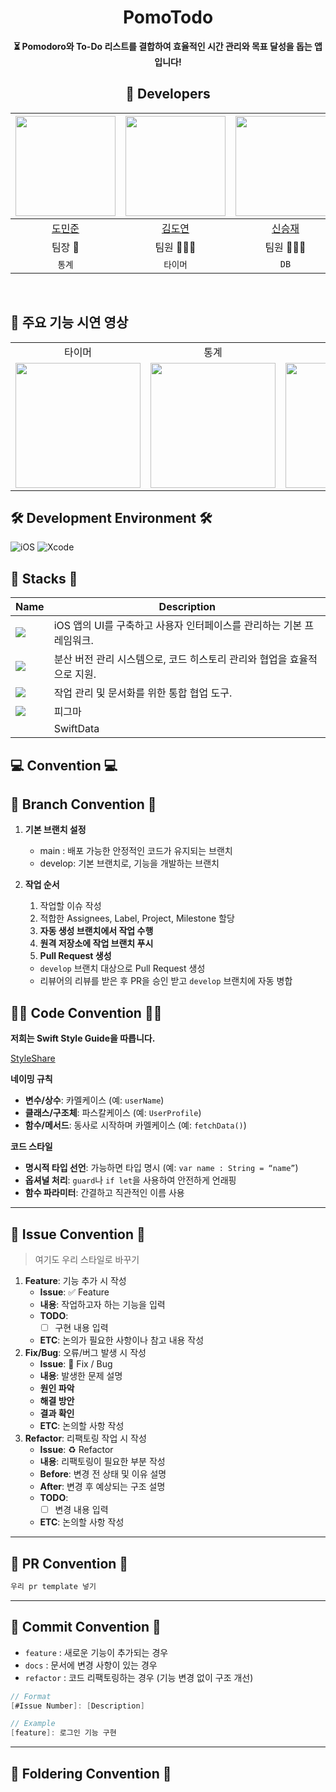 <div align=center>

# PomoTodo
**⏳ Pomodoro와 To-Do 리스트를 결합하여 효율적인 시간 관리와 목표 달성을 돕는 앱입니다!**

## 🍎 Developers
<img width="160px" src=""/> | <img width="160px" src=""/> | <img width="160px" src=""/> | <img width="160px" src=""/> |
|:-----:|:-----:|:-----:|:-----:|
| [도민준](https://github.com/aado97) | [김도연](https://github.com/doyeonk429) | [신승재](https://github.com/Monfi98) | [심근웅](https://github.com/GeunwoongSim) |
|팀장 👑|팀원 👨🏻‍💻|팀원 👨🏻‍💻|팀원 👨🏻‍💻|
|`통계`|`타이머`|`DB`|`투두`, `세팅`|
</div>
<br/>

## 🎥 주요 기능 시연 영상

<table>
  <tr>
    <td align="center">타이머</td>
    <td align="center">통계</td>
    <td align="center">투두리스트</td>
    <td align="center">세팅</td>
  </tr>
  <tr>
    <td>
      <img src="" width="200">
    </td>
    <td>
      <img src="" width="200">
    </td>
    <td>
      <img src="" width="200">
    </td>
    <td>
      <img src="" width="200">
    </td>
  </tr>
</table>

## 🛠️ Development Environment 🛠️
![iOS](https://img.shields.io/badge/iOS-000000?style=for-the-badge&logo=ios&logoColor=white)
![Xcode](https://img.shields.io/badge/Xcode-007ACC?style=for-the-badge&logo=Xcode&logoColor=white)

## 🥞 Stacks 🥞
| Name          | Description   |
| ------------  | ------------- |
| <img src="https://img.shields.io/badge/-Git-F05032?style=flat&logo=git&logoColor=white"> | iOS 앱의 UI를 구축하고 사용자 인터페이스를 관리하는 기본 프레임워크.|
| <img src="https://img.shields.io/badge/-Git-F05032?style=flat&logo=git&logoColor=white"> | 분산 버전 관리 시스템으로, 코드 히스토리 관리와 협업을 효율적으로 지원.|
| <img src="https://img.shields.io/badge/-Notion-000000?style=flat&logo=notion&logoColor=white"> | 작업 관리 및 문서화를 위한 통합 협업 도구.|
| <img src="https://img.shields.io/badge/-figma-5856D6?style=flat&logo=figma&logoColor=white"> | 피그마 |
| <img src=""> | SwiftData |

## 💻 Convention 💻

## 🌲 Branch Convention 🌲
1. **기본 브랜치 설정**
    - main : 배포 가능한 안정적인 코드가 유지되는 브랜치
    - develop: 기본 브랜치로, 기능을 개발하는 브랜치
2. **작업 순서**
    
    1. 작업할 이슈 작성
    2. 적합한 Assignees, Label, Project, Milestone 할당
    3. **자동 생성 브랜치에서 작업 수행** 
    4. **원격 저장소에 작업 브랜치 푸시** 
    5. **Pull Request 생성**
    - `develop` 브랜치 대상으로 Pull Request 생성
    - 리뷰어의 리뷰를 받은 후 PR을 승인 받고 `develop` 브랜치에 자동 병합


## 🧑‍💻 Code Convention 🧑‍💻
**저희는 Swift Style Guide을 따릅니다.**

[StyleShare](https://github.com/StyleShare/swift-style-guide?tab=readme-ov-file#%EB%93%A4%EC%97%AC%EC%93%B0%EA%B8%B0-%EB%B0%8F-%EB%9D%84%EC%96%B4%EC%93%B0%EA%B8%B0)

**네이밍 규칙**

- **변수/상수**: 카멜케이스 (예: `userName`)
- **클래스/구조체**: 파스칼케이스 (예: `UserProfile`)
- **함수/메서드**: 동사로 시작하며 카멜케이스 (예: `fetchData()`)

 **코드 스타일**

- **명시적 타입 선언**: 가능하면 타입 명시 (예: `var name : String = “name”`)
- **옵셔널 처리**: `guard`나 `if let`을 사용하여 안전하게 언래핑
- **함수 파라미터**: 간결하고 직관적인 이름 사용
---
## 💬 Issue Convention 💬
> 여기도 우리 스타일로 바꾸기
1. **Feature**: 기능 추가 시 작성
    - **Issue**: ✅ Feature
    - **내용**: 작업하고자 하는 기능을 입력
    - **TODO**:
        - [ ]  구현 내용 입력
    - **ETC**: 논의가 필요한 사항이나 참고 내용 작성
2. **Fix/Bug**: 오류/버그 발생 시 작성
    - **Issue**: 🐞 Fix / Bug
    - **내용**: 발생한 문제 설명
    - **원인 파악**
    - **해결 방안**
    - **결과 확인**
    - **ETC**: 논의할 사항 작성
3. **Refactor**: 리팩토링 작업 시 작성
    - **Issue**: ♻️ Refactor
    - **내용**: 리팩토링이 필요한 부분 작성
    - **Before**: 변경 전 상태 및 이유 설명
    - **After**: 변경 후 예상되는 구조 설명
    - **TODO**:
        - [ ]  변경 내용 입력
    - **ETC**: 논의할 사항 작성
---
## 🫷 PR Convention 🫸
```markdown
우리 pr template 넣기
```
---
## 🙏 Commit Convention 🙏

- `feature` : 새로운 기능이 추가되는 경우
- `docs` :  문서에 변경 사항이 있는 경우
- `refactor` : 코드 리팩토링하는 경우 (기능 변경 없이 구조 개선)

```swift
// Format
[#Issue Number]: [Description]

// Example
[feature]: 로그인 기능 구현
```
---
## 📁 Foldering Convention 📁
```markdown

```
